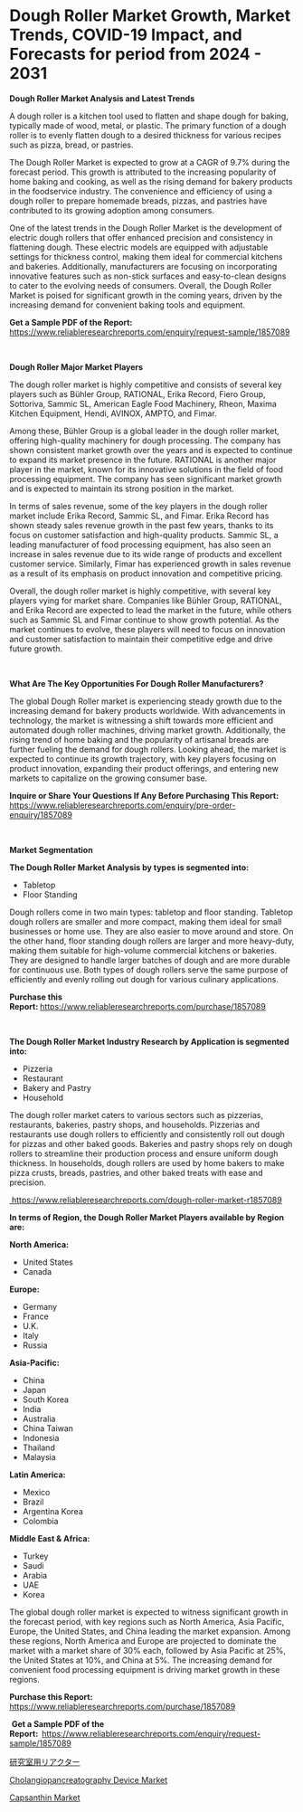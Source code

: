 <p><h1>Dough Roller Market Growth, Market Trends, COVID-19 Impact, and Forecasts for period from 2024 - 2031</h1></p><p><strong>Dough Roller Market Analysis and Latest Trends</strong></p>
<p><p>A dough roller is a kitchen tool used to flatten and shape dough for baking, typically made of wood, metal, or plastic. The primary function of a dough roller is to evenly flatten dough to a desired thickness for various recipes such as pizza, bread, or pastries.</p><p>The Dough Roller Market is expected to grow at a CAGR of 9.7% during the forecast period. This growth is attributed to the increasing popularity of home baking and cooking, as well as the rising demand for bakery products in the foodservice industry. The convenience and efficiency of using a dough roller to prepare homemade breads, pizzas, and pastries have contributed to its growing adoption among consumers.</p><p>One of the latest trends in the Dough Roller Market is the development of electric dough rollers that offer enhanced precision and consistency in flattening dough. These electric models are equipped with adjustable settings for thickness control, making them ideal for commercial kitchens and bakeries. Additionally, manufacturers are focusing on incorporating innovative features such as non-stick surfaces and easy-to-clean designs to cater to the evolving needs of consumers. Overall, the Dough Roller Market is poised for significant growth in the coming years, driven by the increasing demand for convenient baking tools and equipment.</p></p>
<p><strong>Get a Sample PDF of the Report:&nbsp;</strong> <a href="https://www.reliableresearchreports.com/enquiry/request-sample/1857089">https://www.reliableresearchreports.com/enquiry/request-sample/1857089</a></p>
<p>&nbsp;</p>
<p><strong>Dough Roller Major Market Players</strong></p>
<p><p>The dough roller market is highly competitive and consists of several key players such as Bühler Group, RATIONAL, Erika Record, Fiero Group, Sottoriva, Sammic SL, American Eagle Food Machinery, Rheon, Maxima Kitchen Equipment, Hendi, AVINOX, AMPTO, and Fimar.</p><p>Among these, Bühler Group is a global leader in the dough roller market, offering high-quality machinery for dough processing. The company has shown consistent market growth over the years and is expected to continue to expand its market presence in the future. RATIONAL is another major player in the market, known for its innovative solutions in the field of food processing equipment. The company has seen significant market growth and is expected to maintain its strong position in the market.</p><p>In terms of sales revenue, some of the key players in the dough roller market include Erika Record, Sammic SL, and Fimar. Erika Record has shown steady sales revenue growth in the past few years, thanks to its focus on customer satisfaction and high-quality products. Sammic SL, a leading manufacturer of food processing equipment, has also seen an increase in sales revenue due to its wide range of products and excellent customer service. Similarly, Fimar has experienced growth in sales revenue as a result of its emphasis on product innovation and competitive pricing.</p><p>Overall, the dough roller market is highly competitive, with several key players vying for market share. Companies like Bühler Group, RATIONAL, and Erika Record are expected to lead the market in the future, while others such as Sammic SL and Fimar continue to show growth potential. As the market continues to evolve, these players will need to focus on innovation and customer satisfaction to maintain their competitive edge and drive future growth.</p></p>
<p>&nbsp;</p>
<p><strong>What Are The Key Opportunities For Dough Roller Manufacturers?</strong></p>
<p><p>The global Dough Roller market is experiencing steady growth due to the increasing demand for bakery products worldwide. With advancements in technology, the market is witnessing a shift towards more efficient and automated dough roller machines, driving market growth. Additionally, the rising trend of home baking and the popularity of artisanal breads are further fueling the demand for dough rollers. Looking ahead, the market is expected to continue its growth trajectory, with key players focusing on product innovation, expanding their product offerings, and entering new markets to capitalize on the growing consumer base.</p></p>
<p><strong>Inquire or Share Your Questions If Any Before Purchasing This Report:</strong> <a href="https://www.reliableresearchreports.com/enquiry/pre-order-enquiry/1857089">https://www.reliableresearchreports.com/enquiry/pre-order-enquiry/1857089</a></p>
<p>&nbsp;</p>
<p><strong>Market Segmentation</strong></p>
<p><strong>The Dough Roller Market Analysis by types is segmented into:</strong></p>
<p><ul><li>Tabletop</li><li>Floor Standing</li></ul></p>
<p><p>Dough rollers come in two main types: tabletop and floor standing. Tabletop dough rollers are smaller and more compact, making them ideal for small businesses or home use. They are also easier to move around and store. On the other hand, floor standing dough rollers are larger and more heavy-duty, making them suitable for high-volume commercial kitchens or bakeries. They are designed to handle larger batches of dough and are more durable for continuous use. Both types of dough rollers serve the same purpose of efficiently and evenly rolling out dough for various culinary applications.</p></p>
<p><strong>Purchase this Report:&nbsp;</strong><a href="https://www.reliableresearchreports.com/purchase/1857089">https://www.reliableresearchreports.com/purchase/1857089</a></p>
<p>&nbsp;</p>
<p><strong>The Dough Roller Market Industry Research by Application is segmented into:</strong></p>
<p><ul><li>Pizzeria</li><li>Restaurant</li><li>Bakery and Pastry</li><li>Household</li></ul></p>
<p><p>The dough roller market caters to various sectors such as pizzerias, restaurants, bakeries, pastry shops, and households. Pizzerias and restaurants use dough rollers to efficiently and consistently roll out dough for pizzas and other baked goods. Bakeries and pastry shops rely on dough rollers to streamline their production process and ensure uniform dough thickness. In households, dough rollers are used by home bakers to make pizza crusts, breads, pastries, and other baked treats with ease and precision.</p></p>
<p><a href="https://www.reliableresearchreports.com/dough-roller-market-r1857089">&nbsp;https://www.reliableresearchreports.com/dough-roller-market-r1857089</a></p>
<p><strong>In terms of Region, the Dough Roller Market Players available by Region are:</strong></p>
<p>
    <p> <strong> North America: </strong>
        <ul>
            <li>United States</li>
            <li>Canada</li>
        </ul>
        </p> 
    <p> <strong> Europe: </strong>
        <ul>
            <li>Germany</li>
            <li>France</li>
            <li>U.K.</li>
            <li>Italy</li>
            <li>Russia</li>
        </ul>
        </p> 
    <p> <strong> Asia-Pacific: </strong>
        <ul>
            <li>China</li>
            <li>Japan</li>
            <li>South Korea</li>
            <li>India</li>
            <li>Australia</li>
            <li>China Taiwan</li>
            <li>Indonesia</li>
            <li>Thailand</li>
            <li>Malaysia</li>
        </ul>
        </p> 
    <p> <strong> Latin America: </strong>
        <ul>
            <li>Mexico</li>
            <li>Brazil</li>
            <li>Argentina Korea</li>
            <li>Colombia</li>
        </ul>
        </p> 
    <p> <strong> Middle East & Africa: </strong>
        <ul>
            <li>Turkey</li>
            <li>Saudi</li>
            <li>Arabia</li>
            <li>UAE</li>
            <li>Korea</li>
        </ul>
    </p>
    </p>
<p><p>The global dough roller market is expected to witness significant growth in the forecast period, with key regions such as North America, Asia Pacific, Europe, the United States, and China leading the market expansion. Among these regions, North America and Europe are projected to dominate the market with a market share of 30% each, followed by Asia Pacific at 25%, the United States at 10%, and China at 5%. The increasing demand for convenient food processing equipment is driving market growth in these regions.</p></p>
<p><strong>Purchase this Report: </strong><a href="https://www.reliableresearchreports.com/purchase/1857089">https://www.reliableresearchreports.com/purchase/1857089</a></p>
<p>&nbsp;<strong>Get a Sample PDF of the Report:&nbsp;&nbsp;</strong><a href="https://www.reliableresearchreports.com/enquiry/request-sample/1857089">https://www.reliableresearchreports.com/enquiry/request-sample/1857089</a></p>
<p><strong></strong></p>
<p><p><a href="https://github.com/nemesis2824/Market-Research-Report-List-1/blob/main/188829632434.md">研究室用リアクター</a></p><p><a href="https://silk-columnist-571.notion.site/Cholangiopancreatography-Device-Market-Size-and-Market-Trends-Complete-Industry-Overview-2024-to-2-6fa07f0f0b29458392d479107013d07e">Cholangiopancreatography Device Market</a></p><p><a href="https://issuu.com/reportprime-2/docs/capsanthin-market-size-2030.pptx">Capsanthin Market</a></p></p>